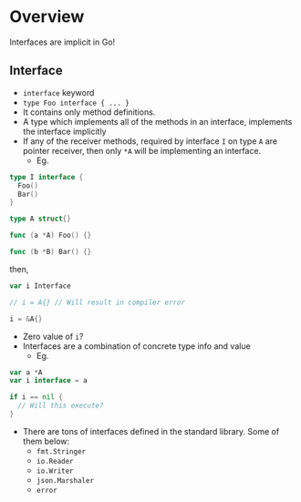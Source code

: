 # Overview

Interfaces are implicit in Go!

## Interface

- `interface` keyword
- `type Foo interface { ... }`
- It contains only method definitions.
- A type which implements all of the methods in an interface, implements the interface implicitly
- If any of the receiver methods, required by interface `I` on type `A` are pointer receiver, then only `*A` will be implementing an interface.
  - Eg.

```go
type I interface {
  Foo()
  Bar()
}

type A struct{}

func (a *A) Foo() {}

func (b *B) Bar() {}
```

then,

```go
var i Interface

// i = A{} // Will result in compiler error

i = &A{}
```

- Zero value of `i`?
- Interfaces are a combination of concrete type info and value
  - Eg.

```go
var a *A
var i interface = a

if i == nil {
  // Will this execute?
}
```

- There are tons of interfaces defined in the standard library. Some of them below:
  - `fmt.Stringer`
  - `io.Reader`
  - `io.Writer`
  - `json.Marshaler`
  - `error`
